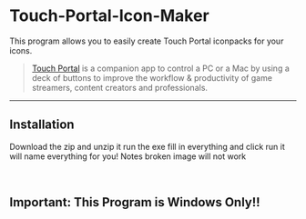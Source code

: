 # Touch-Portal-Icon-Maker

This program allows you to easily create Touch Portal iconpacks for your icons.

>[Touch Portal](https://Touch-Portal.com/) is a companion app to control a PC or a Mac by using a deck of buttons to improve the workflow & productivity of game streamers, content creators and professionals.

***

## Installation
Download the zip and unzip it
run the exe
fill in everything
and click run it will name everything for you!
Notes broken image will not work

<br/>

## Important: This Program is Windows Only!!
